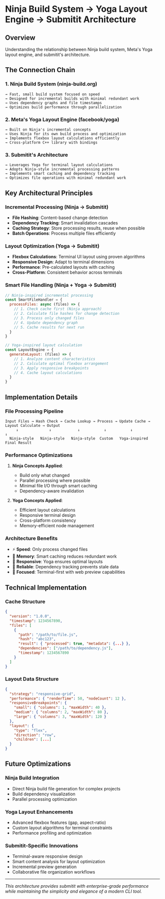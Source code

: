 # Ninja Build System → Yoga Layout Engine → Submitit Architecture

## Overview

Understanding the relationship between Ninja build system, Meta's Yoga layout engine, and submitit's architecture.

## The Connection Chain

### 1. Ninja Build System (ninja-build.org)
```
→ Fast, small build system focused on speed
→ Designed for incremental builds with minimal redundant work
→ Uses dependency graphs and file timestamps
→ Optimizes build performance through parallelization
```

### 2. Meta's Yoga Layout Engine (facebook/yoga)
```
→ Built on Ninja's incremental concepts
→ Uses Ninja for its own build process and optimization
→ Implements flexbox layout calculations efficiently
→ Cross-platform C++ library with bindings
```

### 3. Submitit's Architecture
```
→ Leverages Yoga for terminal layout calculations
→ Adopts Ninja-style incremental processing patterns
→ Implements smart caching and dependency tracking
→ Optimizes file operations with minimal redundant work
```

## Key Architectural Principles

### Incremental Processing (Ninja → Submitit)
- **File Hashing**: Content-based change detection
- **Dependency Tracking**: Smart invalidation cascades
- **Caching Strategy**: Store processing results, reuse when possible
- **Batch Operations**: Process multiple files efficiently

### Layout Optimization (Yoga → Submitit)
- **Flexbox Calculations**: Terminal UI layout using proven algorithms
- **Responsive Design**: Adapt to terminal dimensions
- **Performance**: Pre-calculated layouts with caching
- **Cross-Platform**: Consistent behavior across terminals

### Smart File Handling (Ninja + Yoga → Submitit)
```javascript
// Ninja-inspired incremental processing
const SmartFileHandler = {
  processFiles: async (files) => {
    // 1. Check cache first (Ninja approach)
    // 2. Calculate file hashes for change detection
    // 3. Process only changed files
    // 4. Update dependency graph
    // 5. Cache results for next run
  }
}

// Yoga-inspired layout calculation
const LayoutEngine = {
  generateLayout: (files) => {
    // 1. Analyze content characteristics
    // 2. Calculate optimal flexbox arrangement
    // 3. Apply responsive breakpoints
    // 4. Cache layout calculations
  }
}
```

## Implementation Details

### File Processing Pipeline
```
Input Files → Hash Check → Cache Lookup → Process → Update Cache → Layout Calculate → Output
     ↓              ↓            ↓           ↓           ↓              ↓
  Ninja-style   Ninja-style   Ninja-style  Custom   Yoga-inspired   Final Result
```

### Performance Optimizations
1. **Ninja Concepts Applied**:
   - Build only what changed
   - Parallel processing where possible
   - Minimal file I/O through smart caching
   - Dependency-aware invalidation

2. **Yoga Concepts Applied**:
   - Efficient layout calculations
   - Responsive terminal design
   - Cross-platform consistency
   - Memory-efficient node management

### Architecture Benefits
- ⚡ **Speed**: Only process changed files
- 🧠 **Memory**: Smart caching reduces redundant work
- 📱 **Responsive**: Yoga ensures optimal layouts
- 🔄 **Reliable**: Dependency tracking prevents stale data
- 🎯 **Focused**: Terminal-first with web preview capabilities

## Technical Implementation

### Cache Structure
```json
{
  "version": "1.0.0",
  "timestamp": 1234567890,
  "files": [
    {
      "path": "/path/to/file.js",
      "hash": "abc123",
      "result": { "processed": true, "metadata": {...} },
      "dependencies": ["/path/to/dependency.js"],
      "timestamp": 1234567890
    }
  ]
}
```

### Layout Data Structure
```json
{
  "strategy": "responsive-grid",
  "performance": { "renderTime": 50, "nodeCount": 12 },
  "responsiveBreakpoints": {
    "small": { "columns": 1, "maxWidth": 40 },
    "medium": { "columns": 2, "maxWidth": 80 },
    "large": { "columns": 3, "maxWidth": 120 }
  },
  "layout": {
    "type": "flex",
    "direction": "row",
    "children": [...]
  }
}
```

## Future Optimizations

### Ninja Build Integration
- Direct Ninja build file generation for complex projects
- Build dependency visualization
- Parallel processing optimization

### Yoga Layout Enhancements
- Advanced flexbox features (gap, aspect-ratio)
- Custom layout algorithms for terminal constraints
- Performance profiling and optimization

### Submitit-Specific Innovations
- Terminal-aware responsive design
- Smart content analysis for layout optimization
- Incremental preview generation
- Collaborative file organization workflows

---

*This architecture provides submitit with enterprise-grade performance while maintaining the simplicity and elegance of a modern CLI tool.*